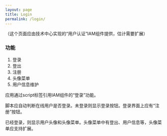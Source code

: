 ```yaml
---
layout: page
title: Login
permalink: /login/
---
```


（这个页面应由技术中心实现的“用户认证”IAM组件提供，估计需要扩展）

### 功能
1. 登录
2. 登出
3. 注册
4. 头像菜单
5. 用户信息维护

应用通过script标签引用IAM组件的“登录”功能。

脚本应自动判断在线用户是否登录。未登录则显示登录按钮。登录界面上应有“注册”按钮。

已经登录，则显示用户头像和头像菜单。头像菜单中有登出、用户信息等，头像菜单应支持扩展。
